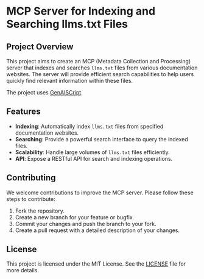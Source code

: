 # MCP Server for Indexing and Searching llms.txt Files

## Project Overview

This project aims to create an MCP (Metadata Collection and Processing) server that indexes and searches `llms.txt` files from various documentation websites. The server will provide efficient search capabilities to help users quickly find relevant information within these files.

The project uses [GenAISCript](https://microsoft.github.io/genaiscript).

## Features

- **Indexing**: Automatically index `llms.txt` files from specified documentation websites.
- **Searching**: Provide a powerful search interface to query the indexed files.
- **Scalability**: Handle large volumes of `llms.txt` files efficiently.
- **API**: Expose a RESTful API for search and indexing operations.

## Contributing

We welcome contributions to improve the MCP server. Please follow these steps to contribute:

1. Fork the repository.
2. Create a new branch for your feature or bugfix.
3. Commit your changes and push the branch to your fork.
4. Create a pull request with a detailed description of your changes.

## License

This project is licensed under the MIT License. See the [LICENSE](LICENSE) file for more details.
